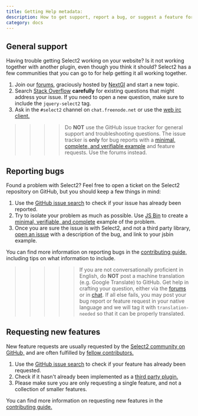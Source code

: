 ```yaml
---
title: Getting Help metadata:
description: How to get support, report a bug, or suggest a feature for Select2. taxonomy:
category: docs
---
```


## General support

Having trouble getting Select2 working on your website? Is it not working together with another plugin, even though you
think it should? Select2 has a few communities that you can go to for help getting it all working together.

1. Join our [forums](https://forums.select2.org), graciously hosted by [NextGI](https://nextgi.com) and start a new
   topic.
2. Search [Stack Overflow](http://stackoverflow.com/questions/tagged/jquery-select2?sort=votes)  **carefully** for
   existing questions that might address your issue. If you need to open a new question, make sure to include
   the `jquery-select2` tag.
3. Ask in the `#select2` channel on `chat.freenode.net` or use
   the [web irc client.](https://webchat.freenode.net/?channels=select2)

> > > > Do **NOT** use the GitHub issue tracker for general support and troubleshooting questions. The issue tracker is **only** for bug reports with a [minimal, complete, and verifiable example](https://stackoverflow.com/help/mcve) and feature requests. Use the forums instead.

## Reporting bugs

Found a problem with Select2? Feel free to open a ticket on the Select2 repository on GitHub, but you should keep a few
things in mind:

1. Use the [GitHub issue search](https://github.com/select2/select2/search?q=&type=Issues) to check if your issue has
   already been reported.
2. Try to isolate your problem as much as possible. Use [JS Bin](http://jsbin.com/goqagokoye/edit?html,js,output) to
   create a [minimal, verifiable, and complete](https://stackoverflow.com/help/mcve) example of the problem.
3. Once you are sure the issue is with Select2, and not a third party
   library, [open an issue](https://github.com/select2/select2/issues/new) with a description of the bug, and link to
   your jsbin example.

You can find more information on reporting bugs in
the [contributing guide,](https://github.com/select2/select2/blob/master/CONTRIBUTING.md#reporting-bugs-with-select2)
including tips on what information to include.

> > > > > If you are not conversationally proficient in English, do **NOT** post a machine translation (e.g. Google Translate) to GitHub. Get help in crafting your question, either via the [forums](https://forums.select2.org) or in [chat](https://webchat.freenode.net/?channels=select2). If all else fails, you may post your bug report or feature request in your native language and we will tag it with `translation-needed` so that it can be properly translated.

## Requesting new features

New feature requests are usually requested by
the [Select2 community on GitHub,](https://github.com/select2/select2/issues) and are often fulfilled
by [fellow contributors.](https://github.com/select2/select2/blob/master/CONTRIBUTING.md)

1. Use the [GitHub issue search](https://github.com/select2/select2/search?q=&type=Issues) to check if your feature has
   already been requested.
2. Check if it hasn't already been implemented as
   a [third party plugin.](https://github.com/search?q=topic%3Aselect2&type=Repositories)
3. Please make sure you are only requesting a single feature, and not a collection of smaller features.

You can find more information on requesting new features in
the [contributing guide.](https://github.com/select2/select2/blob/master/CONTRIBUTING.md#requesting-features-in-select2)
